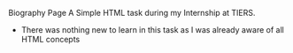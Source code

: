 Biography Page
A Simple HTML task during my Internship at TIERS.
- There was nothing new to learn in this task as I was already aware of all HTML concepts
